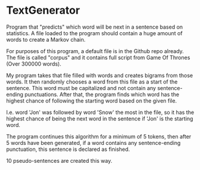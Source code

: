 # TextGenerator
Program that "predicts" which word will be next in a sentence based on statistics. A file loaded to the program should contain a huge amount of words to create a Markov chain.  

For purposes of this program, a default file is in the Github repo already. The file is called "corpus" and it contains full script from Game Of Thrones (Over 300000 words).

My program takes that file filled with words and creates bigrams from those words. It then randomly chooses a word from this file as a start of the sentence. This word must be capitalized and not contain any sentence-ending punctuations. After that, the program finds which word has the highest chance of following the starting word based on the given file. 

I.e. word 'Jon' was followed by word 'Snow' the most in the file, so it has the highest chance of being the next word in the sentence if 'Jon' is the starting word.

The program continues this algorithm for a minimum of 5 tokens, then after 5 words have been generated, if a word contains any sentence-ending punctuation, this sentence is declared as finished. 

10 pseudo-sentences are created this way.
